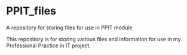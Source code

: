 # PPIT_files
A repository for storing files for use in PPIT module

This repository is for storing various files and information for use in my Professional Practice in IT project.
